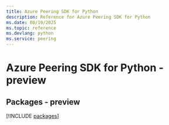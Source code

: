 ```yaml
---
title: Azure Peering SDK for Python
description: Reference for Azure Peering SDK for Python
ms.date: 08/19/2025
ms.topic: reference
ms.devlang: python
ms.service: peering
---
```

# Azure Peering SDK for Python - preview
## Packages - preview
[!INCLUDE [packages](peering-index.md)]